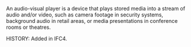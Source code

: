 An audio-visual player is a device that plays stored media into a stream of audio and/or video, such as camera footage in security systems, background audio in retail areas, or media presentations in conference rooms or theatres.

<!-- end of short definition -->
 HISTORY: Added in IFC4.
